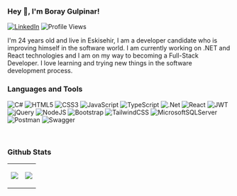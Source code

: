### Hey 👋, I'm Boray Gulpinar!  

 [![LinkedIn](https://img.shields.io/badge/LinkedIn-%230077B5.svg?logo=linkedin&logoColor=white)](https://linkedin.com/in/boray-gulpinar)
 ![Profile Views](https://komarev.com/ghpvc/?username=boraygulpinar&color=blue)



<p>
I'm 24 years old and live in Eskisehir, I am a developer candidate who is improving himself in the software world. I am currently working on .NET and React technologies and I am on my way to becoming a Full-Stack Developer. I love learning and trying new things in the software development process.
</p>



### Languages and Tools
<div align="left">
  
![C#](https://img.shields.io/badge/C%23-%23239120.svg?style=flat&logo=csharp&logoColor=white) ![HTML5](https://img.shields.io/badge/HTML5-%23E34F26.svg?style=flat&logo=html5&logoColor=white) ![CSS3](https://img.shields.io/badge/CSS3-%231572B6.svg?style=flat&logo=css3&logoColor=white) ![JavaScript](https://img.shields.io/badge/Javascript-%23323330.svg?style=flat&logo=javascript&logoColor=%23F7DF1E) ![TypeScript](https://img.shields.io/badge/Typescript-%23007ACC.svg?style=flat&logo=typescript&logoColor=white) ![.Net](https://img.shields.io/badge/.NET-5C2D91?style=flat&logo=.net&logoColor=white) ![React](https://img.shields.io/badge/React-%2320232a.svg?style=flat&logo=react&logoColor=%2361DAFB) ![JWT](https://img.shields.io/badge/JWT-black?style=flat&logo=JSON%20web%20tokens) ![jQuery](https://img.shields.io/badge/jQuery-%230769AD.svg?style=flat&logo=jquery&logoColor=white) ![NodeJS](https://img.shields.io/badge/node.js-6DA55F?style=flat&logo=node.js&logoColor=white) ![Bootstrap](https://img.shields.io/badge/Bootstrap-%238511FA.svg?style=flat&logo=bootstrap&logoColor=white) ![TailwindCSS](https://img.shields.io/badge/Tailwind%20CSS-%2338B2AC.svg?style=flat&logo=tailwind-css&logoColor=white) ![MicrosoftSQLServer](https://img.shields.io/badge/Microsoft%20SQL%20Server-CC2927?style=flat&logo=microsoft%20sql%20server&logoColor=white) ![Postman](https://img.shields.io/badge/Postman-FF6C37?style=flat&logo=postman&logoColor=white) ![Swagger](https://img.shields.io/badge/-Swagger-%23Clojure?style=flat&logo=swagger&logoColor=white)

</div>  

<br/>  


### Github Stats  

<table><tr><td valign="top" width="50%">

![](https://github-readme-stats.vercel.app/api?username=boraygulpinar&theme=dark&hide_border=false&include_all_commits=true&count_private=false)

</td><td valign="top" width="50%">

![](https://github-readme-stats.vercel.app/api/top-langs/?username=boraygulpinar&theme=dark&hide_border=false&include_all_commits=true&count_private=false&layout=compact)

</td></tr></table>  

<br/>  

  
<br/>  

  






